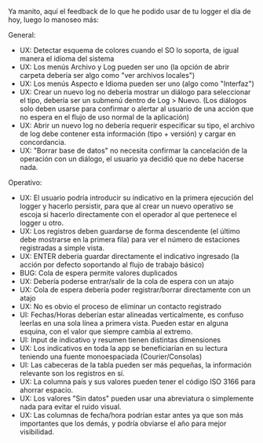 Ya manito, aquí el feedback de lo que he podido usar de tu logger el día de hoy, luego lo manoseo más:

General:
  - UX: Detectar esquema de colores cuando el SO lo soporta, de igual manera el idioma del sistema
  - UX: Los menús Archivo y Log pueden ser uno (la opción de abrir carpeta debería ser algo como "ver archivos locales")
  - UX: Los menús Aspecto e Idioma pueden ser uno (algo como "Interfaz")
  - UX: Crear un nuevo log no debería mostrar un diálogo para seleccionar el tipo, debería ser un submenú dentro de Log > Nuevo. (Los diálogos solo deben usarse para confirmar o alertar al usuario de una acción que no espera en el flujo de uso normal de la aplicación)
  - UX: Abrir un nuevo log no debería requerir especificar su tipo, el archivo de log debe contener esta información (tipo + versión) y cargar en concordancia.
  - UX: "Borrar base de datos" no necesita confirmar la cancelación de la operación con un diálogo, el usuario ya decidió que no debe hacerse nada.


Operativo:
  - UX: El usuario podría introducir su indicativo en la primera ejecución del logger y hacerlo persistir, para que al crear un nuevo operativo se escoja si hacerlo directamente con el operador al que pertenece el logger u otro.
  - UX: Los registros deben guardarse de forma descendente (el último debe mostrarse en la primera fila) para ver el número de estaciones registradas a simple vista.
  - UX: ENTER debería guardar directamente el indicativo ingresado (la acción por defecto soportando al flujo de trabajo básico)
  - BUG: Cola de espera permite valores duplicados
  - UX: Debería poderse entrar/salir de la cola de espera con un atajo
  - UX: Cola de espera debería poder registrar/borrar directamente con un atajo
  - UX: No es obvio el proceso de eliminar un contacto registrado 
  - UI: Fechas/Horas deberían estar alineadas verticalmente, es confuso leerlas en una sola línea a primera vista. Pueden estar en alguna esquina, con el valor que siempre cambia al extremo.
  - UI: Input de indicativo y resumen tienen distintas dimensiones
  - UX: Los indicativos en toda la app se beneficiarían en su lectura teniendo una fuente monoespaciada (Courier/Consolas)
  - UI: Las cabeceras de la tabla pueden ser más pequeñas, la información relevante son los registros en sí.
  - UX: La columna país y sus valores pueden tener el código ISO 3166 para ahorrar espacio.
  - UX: Los valores "Sin datos" pueden usar una abreviatura o simplemente nada para evitar el ruido visual.
  - UX: Las columnas de fecha/hora podrían estar antes ya que son más importantes que los demás, y podría obviarse el año para mejor visibilidad.